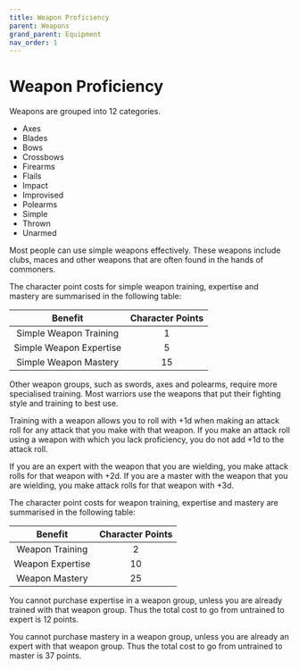```yaml
---
title: Weapon Proficiency
parent: Weapons
grand_parent: Equipment
nav_order: 1
---
```


# Weapon Proficiency
Weapons are grouped into 12 categories.
* Axes
* Blades
* Bows
* Crossbows
* Firearms
* Flails
* Impact
* Improvised
* Polearms
* Simple
* Thrown
* Unarmed

Most people can use simple weapons effectively. These weapons include clubs, maces and other weapons that are often found in the hands of commoners.

The character point costs for simple weapon training, expertise and mastery are summarised in the following table:

| Benefit | Character Points |
|:-------:|:----------------:|
| Simple Weapon Training | 1 |
| Simple Weapon Expertise | 5 |
| Simple Weapon Mastery | 15 |

Other weapon groups, such as swords, axes and polearms, require more specialised training. Most warriors use the weapons that put their fighting style and training to best use.

Training with a weapon allows you to roll with +1d when making an attack roll for any attack that you make with that weapon. If you make an attack roll using a weapon with which you lack proficiency, you do not add +1d to the attack roll.

If you are an expert with the weapon that you are wielding, you make attack rolls for that weapon with +2d. If you are a master with the weapon that you are wielding, you make attack rolls for that weapon with +3d.

The character point costs for weapon training, expertise and mastery are summarised in the following table:

| Benefit | Character Points |
|:-------:|:----------------:|
| Weapon Training | 2 |
| Weapon Expertise | 10 |
| Weapon Mastery | 25 |

You cannot purchase expertise in a weapon group, unless you are already trained with that weapon group. Thus the total cost to go from untrained to expert is 12 points.

You cannot purchase mastery in a weapon group, unless you are already an expert with that weapon group. Thus the total cost to go from untrained to master is 37 points.
